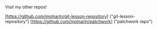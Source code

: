 Visit my other repos!

[https://github.com/molnarln/git-lesson-repository] 
("git-lesson-repository")
[https://github.com/molnarln/patchwork] ("patchwork repo")

